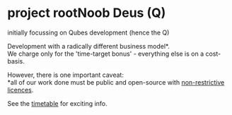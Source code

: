 # project rootNoob Deus (Q)  
initially focussing on Qubes development (hence the Q)  

Development with a radically different business model*.  
We charge only for the 'time-target bonus' - everything else is on a cost-basis.  

However, there is one important caveat:  
*all of our work done must be public and open-source with [non-restrictive licences](acceptable-licence-list.md).  

See the [timetable](dev-time-split-table.md) for exciting info.
